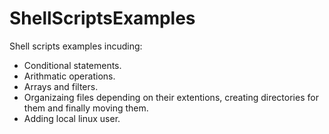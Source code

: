 # ShellScriptsExamples
Shell scripts examples incuding:
- Conditional statements.
- Arithmatic operations.
- Arrays and filters.
- Organizaing files depending on their extentions, creating directories for them and finally moving them.
- Adding local linux user.
